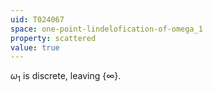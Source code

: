 ```yaml
---
uid: T024067
space: one-point-lindelofication-of-omega_1
property: scattered
value: true
---
```

$\omega_1$ is discrete, leaving $\{\infty\}$.

